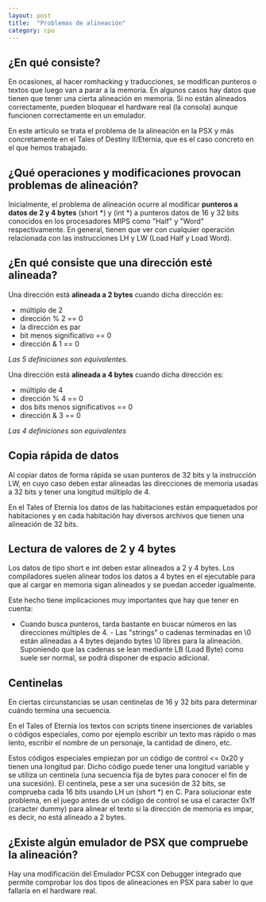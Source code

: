 ```yaml
---
layout: post
title:  "Problemas de alineación"
category: cpu
---
```


## ¿En qué consiste?

En ocasiones, al hacer romhacking y traducciones, se modifican punteros
o textos que luego van a parar a la memoria. En algunos casos hay datos
que tienen que tener una cierta alineación en memoria. Si no están alineados
correctamente, pueden bloquear el hardware real (la consola) aunque funcionen
correctamente en un emulador.

En este artículo se trata el problema de la alineación en la PSX y más
concretamente en el Tales of Destiny II/Eternia, que es el caso concreto
en el que hemos trabajado.

## ¿Qué operaciones y modificaciones provocan problemas de alineación?

Inicialmente, el problema de alineación ocurre al modificar
**punteros a datos de 2 y 4 bytes** (short *) y (int *) a punteros datos
de 16 y 32 bits conocidos en los procesadores MIPS como "Half" y "Word"
respectivamente. En general, tienen que ver con cualquier operación
relacionada con las instrucciones LH y LW (Load Half y Load Word).

## ¿En qué consiste que una dirección esté alineada?

Una dirección está **alineada a 2 bytes** cuando dicha dirección es:

* múltiplo de 2
* dirección % 2 == 0
* la dirección es par
* bit menos significativo == 0
* dirección & 1 == 0

*Las 5 definiciones son equivalentes.*

Una dirección está **alineada a 4 bytes** cuando dicha dirección es:
* múltiplo de 4
* dirección % 4 == 0
* dos bits menos significativos == 0
* dirección & 3 == 0

*Las 4 definiciones son equivalentes*

## Copia rápida de datos

Al copiar datos de forma rápida se usan punteros de 32 bits y la
instrucción LW, en cuyo caso deben estar alineadas las direcciones de
memoria usadas a 32 bits y tener una longitud múltiplo de 4.

En el Tales of Eternia los datos de las habitaciones están empaquetados
por habitaciones y en cada habitación hay diversos archivos que tienen
una alineación de 32 bits.

## Lectura de valores de 2 y 4 bytes

Los datos de tipo short e int deben estar alineados a 2 y 4 bytes.
Los compiladores suelen alinear todos los datos a 4 bytes en el
ejecutable para que al cargar en memoria sigan alineados y se puedan
acceder igualmente.

Este hecho tiene implicaciones muy importantes que hay que tener en cuenta:

- Cuando busca punteros, tarda bastante en buscar números en las direcciones
múltiples de 4. - Las "strings" o cadenas terminadas en \0 están alineadas a
4 bytes dejando bytes \0 libres para la alineación. Suponiendo que las cadenas
se lean mediante LB (Load Byte) como suele ser normal, se podrá disponer de
espacio adicional.

## Centinelas

En ciertas circunstancias se usan centinelas de 16 y 32 bits para determinar
cuándo termina una secuencia.

En el Tales of Eternia los textos con scripts tinene inserciones de variables
o códigos especiales, como por ejemplo escribir un texto mas rápido o mas
lento, escribir el nombre de un personaje, la cantidad de dinero, etc.

Estos códigos especiales empiezan por un código de control <= 0x20 y tienen
una longitud par. Dicho código puede tener una longitud variable y se utiliza
un centinela (una secuencia fija de bytes para conocer el fin de una sucesión).
El centinela, pese a ser una sucesión de 32 bits, se comprueba cada 16 bits
usando LH un (short *) en C. Para solucionar este problema, en el juego antes
de un código de control se usa el caracter 0x1f (caracter dummy) para alinear
el texto si la dirección de memoria es impar, es decir, no está alineado a 2 bytes.

## ¿Existe algún emulador de PSX que compruebe la alineación?

Hay una modificación del Emulador PCSX con Debugger integrado que permite
comprobar los dos tipos de alineaciones en PSX para saber lo que fallaría
en el hardware real.
